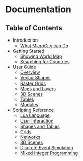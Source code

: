 # Documentation

## Table of Contents
- Introduction
  - [What MicroCity can Do](what_microcity_can_do.md)
- Getting Started
  - [Showing World Map](showing_world_map.md)
  - [Searching for Countries](searching_for_countries.md)
- User Guide
  - [Overview](overview.md)
  - [Vector Shapes](vector_shapes.md)
  - [Raster Grids](raster_grids.md)
  - [Maps and Layers](maps_and_layers.md)
  - [3D Scenes](3d_scene.md)
  - [Tables](tables.md)
  - [Modules](modules.md)
- Scripting Reference
  - [Lua Language](lua_language.md)
  - [User Interaction](user_interaction.md)
  - [Shapes and Tables](shapes_and_tables.md)
  - [Grids](function_grids.md)
  - [Networks](funcction_network.md)
  - [3D Scenes](function_3d_scene.md)
  - [Discrete Event Simulation](discrete_event_simulation.md)
  - [Mixed Integer Programming](mixed_integer_programming.md)
